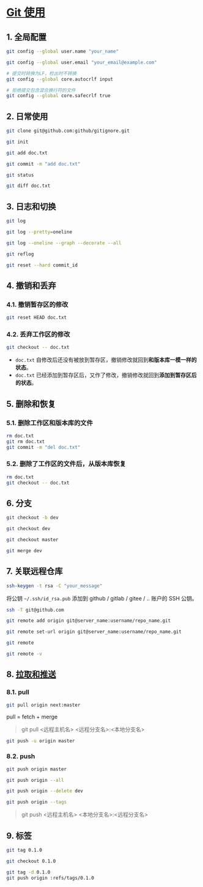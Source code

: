 # [Git 使用](https://www.liaoxuefeng.com/wiki/896043488029600)

## 1. 全局配置

```bash
git config --global user.name "your_name"
```

```bash
git config --global user.email "your_email@example.com"
```

```bash
# 提交时转换为LF，检出时不转换
git config --global core.autocrlf input
```

```bash
# 拒绝提交包含混合换行符的文件
git config --global core.safecrlf true
```

## 2. 日常使用

```bash
git clone git@github.com:github/gitignore.git
```

```bash
git init
```

```bash
git add doc.txt
```

```bash
git commit -m "add doc.txt"
```

```bash
git status
```

```bash
git diff doc.txt
```

## 3. 日志和切换

```bash
git log
```

```bash
git log --pretty=oneline
```

```bash
git log --oneline --graph --decorate --all
```

```bash
git reflog
```

```bash
git reset --hard commit_id
```

## 4. 撤销和丢弃

### 4.1. 撤销暂存区的修改

```bash
git reset HEAD doc.txt
```

### 4.2. 丢弃工作区的修改

```bash
git checkout -- doc.txt
```

- `doc.txt` 自修改后还没有被放到暂存区，撤销修改就回到**和版本库一模一样的状态**。
- `doc.txt` 已经添加到暂存区后，又作了修改，撤销修改就回到**添加到暂存区后的状态**。

## 5. 删除和恢复

### 5.1. 删除工作区和版本库的文件

```bash
rm doc.txt
git rm doc.txt
git commit -m "del doc.txt"
```

### 5.2. 删除了工作区的文件后，从版本库恢复

```bash
rm doc.txt
git checkout -- doc.txt
```

## 6. 分支

```bash
git checkout -b dev
```

```bash
git checkout dev
```

```bash
git checkout master
```

```bash
git merge dev
```

## 7. 关联远程仓库

```bash
ssh-keygen -t rsa -C "your_message"
```

将公钥 `~/.ssh/id_rsa.pub` 添加到 github / gitlab / gitee / .. 账户的 SSH 公钥。

```bash
ssh -T git@github.com
```

```bash
git remote add origin git@server_name:username/repo_name.git
```

```bash
git remote set-url origin git@server_name:username/repo_name.git
```

```bash
git remote
```

```bash
git remote -v
```

## 8. [拉取和推送](https://www.cnblogs.com/xiaopangjr/p/7469687.html)

### 8.1. pull

```bash
git pull origin next:master
```

pull = fetch + merge

> git pull <远程主机名> <远程分支名>:<本地分支名>

```bash
git push -u origin master
```

### 8.2. push

```bash
git push origin master
```

```bash
git push origin --all
```

```bash
git push origin --delete dev
```

```bash
git push origin --tags
```

> git push <远程主机名> <本地分支名>:<远程分支名>

## 9. 标签

```bash
git tag 0.1.0
```

```bash
git checkout 0.1.0
```

```bash
git tag -d 0.1.0
git push origin :refs/tags/0.1.0
```
